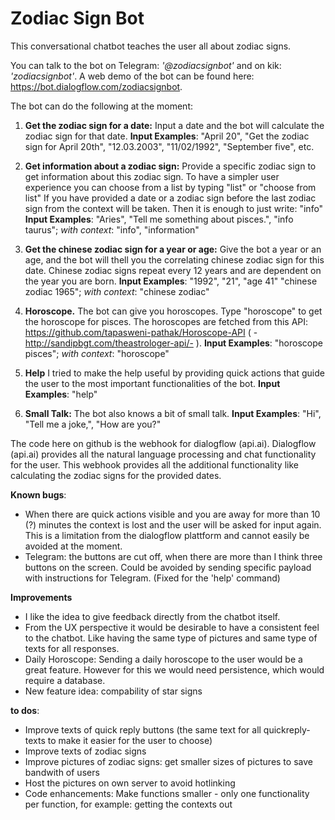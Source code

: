 # Zodiac Sign Bot #
This conversational chatbot teaches the user all about zodiac signs. 

You can talk to the bot on Telegram: _'@zodiacsignbot'_ and on kik: _'zodiacsignbot'_.
A web demo of the bot can be found here: https://bot.dialogflow.com/zodiacsignbot.

The bot can do the following at the moment: 

1. **Get the zodiac sign for a date:**
Input a date and the bot will calculate the zodiac sign for that date.
**Input Examples**: "April 20", "Get the zodiac sign for April 20th", "12.03.2003", "11/02/1992", "September five", etc. 

2. **Get information about a zodiac sign:**
Provide a specific zodiac sign to get information about this zodiac sign. To have a simpler user experience you can choose from a list by typing "list" or "choose from list" If you have provided a date or a zodiac sign before the last zodiac sign from the context will be taken. Then it is enough to just write: "info"
**Input Examples**: "Aries", "Tell me something about pisces.", "info taurus"; *with context*: "info", "information"

3. **Get the chinese zodiac sign for a year or age:**
Give the bot a year or an age, and the bot will thell you the correlating chinese zodiac sign for this date. Chinese zodiac signs repeat every 12 years and are dependent on the year you are born.
**Input Examples**: "1992", "21", "age 41" "chinese zodiac 1965"; *with context*: "chinese zodiac"

4. **Horoscope.**
The bot can give you horoscopes. Type "horoscope" to get the horoscope for pisces. The horoscopes are fetched from this API: https://github.com/tapasweni-pathak/Horoscope-API ( -http://sandipbgt.com/theastrologer-api/- ).
**Input Examples**: "horoscope pisces"; *with context*: "horoscope"

5. **Help**
I tried to make the help useful by providing quick actions that guide the user to the most important functionalities of the bot.
**Input Examples**: "help"

6. **Small Talk:**
The bot also knows a bit of small talk.
**Input Examples**: "Hi", "Tell me a joke,", "How are you?"

The code here on github is the webhook for dialogflow (api.ai). Dialogflow (api.ai) provides all the natural language processing and chat functionality for the user. This webhook provides all the additional functionality like calculating the zodiac signs for the provided dates.

**Known bugs**: 
- When there are quick actions visible and you are away for more than 10 (?) minutes the context is lost and the user will be asked for input again. This is a limitation from the dialogflow plattform and cannot easily be avoided at the moment.
- Telegram: the buttons are cut off, when there are more than I think three buttons on the screen. Could be avoided by sending specific payload with instructions for Telegram. (Fixed for the 'help' command)

**Improvements**
- I like the idea to give feedback directly from the chatbot itself.
- From the UX perspective it would be desirable to have a consistent feel to the chatbot. Like having the same type of pictures and same type of texts for all responses.
- Daily Horoscope: Sending a daily horoscope to the user would be a great feature. However for this we would need persistence, which would require a database.
- New feature idea: compability of star signs

**to dos**:
- Improve texts of quick reply buttons (the same text for all quickreply-texts to make it easier for the user to choose)
- Improve texts of zodiac signs
- Improve pictures of zodiac signs: get smaller sizes of pictures to save bandwith of users 
- Host the pictures on own server to avoid hotlinking
- Code enhancements: Make functions smaller - only one functionality per function, for example: getting the contexts out